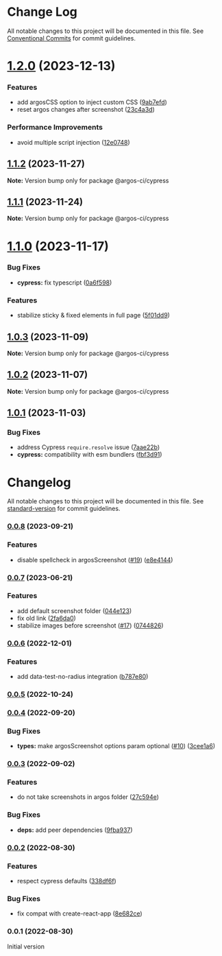 # Change Log

All notable changes to this project will be documented in this file.
See [Conventional Commits](https://conventionalcommits.org) for commit guidelines.

# [1.2.0](https://github.com/argos-ci/argos-javascript/compare/@argos-ci/cypress@1.1.2...@argos-ci/cypress@1.2.0) (2023-12-13)


### Features

* add argosCSS option to inject custom CSS ([9ab7efd](https://github.com/argos-ci/argos-javascript/commit/9ab7efd9b7573657a92d73010e2d5bbddfced353))
* reset argos changes after screenshot ([23c4a3d](https://github.com/argos-ci/argos-javascript/commit/23c4a3d60c8d3b1d8357847d5589d3765be241a9))


### Performance Improvements

* avoid multiple script injection ([12e0748](https://github.com/argos-ci/argos-javascript/commit/12e074816fe14e24e0ecdfd673b2908e060713ca))





## [1.1.2](https://github.com/argos-ci/argos-javascript/compare/@argos-ci/cypress@1.1.1...@argos-ci/cypress@1.1.2) (2023-11-27)

**Note:** Version bump only for package @argos-ci/cypress





## [1.1.1](https://github.com/argos-ci/argos-javascript/compare/@argos-ci/cypress@1.1.0...@argos-ci/cypress@1.1.1) (2023-11-24)

**Note:** Version bump only for package @argos-ci/cypress





# [1.1.0](https://github.com/argos-ci/argos-javascript/compare/@argos-ci/cypress@1.0.3...@argos-ci/cypress@1.1.0) (2023-11-17)


### Bug Fixes

* **cypress:** fix typescript ([0a6f598](https://github.com/argos-ci/argos-javascript/commit/0a6f598ac3cc37a7693f5841547de44757d34cee))


### Features

* stabilize sticky & fixed elements in full page ([5f01dd9](https://github.com/argos-ci/argos-javascript/commit/5f01dd962a3a7a010eb2df8340d37e9d720c250b))





## [1.0.3](https://github.com/argos-ci/argos-javascript/compare/@argos-ci/cypress@1.0.2...@argos-ci/cypress@1.0.3) (2023-11-09)

**Note:** Version bump only for package @argos-ci/cypress





## [1.0.2](https://github.com/argos-ci/argos-javascript/compare/@argos-ci/cypress@1.0.1...@argos-ci/cypress@1.0.2) (2023-11-07)

**Note:** Version bump only for package @argos-ci/cypress





## [1.0.1](https://github.com/argos-ci/argos-javascript/compare/@argos-ci/cypress@1.0.0...@argos-ci/cypress@1.0.1) (2023-11-03)


### Bug Fixes

* address Cypress `require.resolve` issue ([7aae22b](https://github.com/argos-ci/argos-javascript/commit/7aae22bec58db5d61628e359e59f8fc6eea6ec26))
* **cypress:** compatibility with esm bundlers ([fbf3d91](https://github.com/argos-ci/argos-javascript/commit/fbf3d91fc988de69d89513b088ef5d9aabf83fae))





# Changelog

All notable changes to this project will be documented in this file. See [standard-version](https://github.com/conventional-changelog/standard-version) for commit guidelines.

### [0.0.8](https://github.com/argos-ci/argos-cypress/compare/v0.0.7...v0.0.8) (2023-09-21)


### Features

* disable spellcheck in argosScreenshot ([#19](https://github.com/argos-ci/argos-cypress/issues/19)) ([e8e4144](https://github.com/argos-ci/argos-cypress/commit/e8e41440e97485a5b8995c4c30b460de1828c6a4))

### [0.0.7](https://github.com/argos-ci/argos-cypress/compare/v0.0.6...v0.0.7) (2023-06-21)


### Features

* add default screenshot folder ([044e123](https://github.com/argos-ci/argos-cypress/commit/044e1231589177de0cb48d14fa42c779bf6be2ee))
* fix old link ([2fa6da0](https://github.com/argos-ci/argos-cypress/commit/2fa6da0da7352255b1531246db87d6e9154cc5e8))
* stabilize images before screenshot ([#17](https://github.com/argos-ci/argos-cypress/issues/17)) ([0744826](https://github.com/argos-ci/argos-cypress/commit/07448262343cac7570b3be7220ede1188aa9f53b))

### [0.0.6](https://github.com/argos-ci/argos-cypress/compare/v0.0.5...v0.0.6) (2022-12-01)


### Features

* add data-test-no-radius integration ([b787e80](https://github.com/argos-ci/argos-cypress/commit/b787e8020299c42be3f30fd019d93d3fba99f893))

### [0.0.5](https://github.com/argos-ci/argos-cypress/compare/v0.0.4...v0.0.5) (2022-10-24)

### [0.0.4](https://github.com/argos-ci/argos-cypress/compare/v0.0.3...v0.0.4) (2022-09-20)


### Bug Fixes

* **types:** make argosScreenshot options param optional ([#10](https://github.com/argos-ci/argos-cypress/issues/10)) ([3cee1a6](https://github.com/argos-ci/argos-cypress/commit/3cee1a61b5999708e5d7a1590502a6bfe2427c26))

### [0.0.3](https://github.com/argos-ci/argos-cypress/compare/v0.0.2...v0.0.3) (2022-09-02)


### Features

* do not take screenshots in argos folder ([27c594e](https://github.com/argos-ci/argos-cypress/commit/27c594ea7c0316a7b9490b73699b1b87e7d8ace3))


### Bug Fixes

* **deps:** add peer dependencies ([9fba937](https://github.com/argos-ci/argos-cypress/commit/9fba9376ffe31f5f9b0e77e6e28d25ec15307885))

### [0.0.2](https://github.com/argos-ci/argos-cypress/compare/v0.0.1...v0.0.2) (2022-08-30)


### Features

* respect cypress defaults ([338df6f](https://github.com/argos-ci/argos-cypress/commit/338df6f6225f072306bff2edfa94cefdcc8009f7))


### Bug Fixes

* fix compat with create-react-app ([8e682ce](https://github.com/argos-ci/argos-cypress/commit/8e682ce40d19d646300ac604959220b6a33c4545))

### 0.0.1 (2022-08-30)

Initial version
